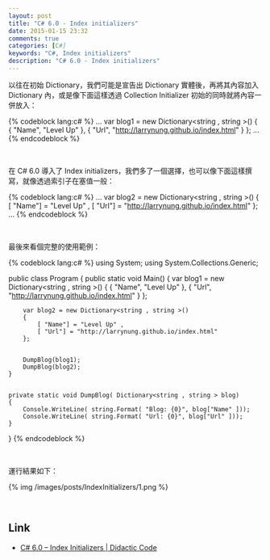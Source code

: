 ```yaml
---
layout: post
title: "C# 6.0 - Index initializers"
date: 2015-01-15 23:32
comments: true
categories: [C#]
keywords: "C#, Index initializers"
description: "C# 6.0 - Index initializers"
---
```


以往在初始 Dictionary，我們可能是宣告出 Dictionary 實體後，再將其內容加入 Dictionary 內，或是像下面這樣透過 Collection Initializer 初始的同時就將內容一併放入：  
<!-- More -->
>
{% codeblock lang:c# %}
...
var blog1 = new Dictionary<string , string >()
{
    { "Name", "Level Up" },
    { "Url", "http://larrynung.github.io/index.html" }
};
...
{% endcodeblock %}

<br/>


在 C# 6.0 導入了 Index initializers，我們多了一個選擇，也可以像下面這樣撰寫，就像透過索引子在塞值一般：

{% codeblock lang:c# %}
...
var blog2 = new Dictionary<string , string >()
{
    [ "Name"] = "Level Up" ,
    [ "Url"] = "http://larrynung.github.io/index.html"
};
...
{% endcodeblock %}

<br/>


最後來看個完整的使用範例：

{% codeblock lang:c# %}
using System;
using System.Collections.Generic;


public class Program
{
    public static void Main()
    {
        var blog1 = new Dictionary<string , string >()
        {
            { "Name", "Level Up" },
            { "Url", "http://larrynung.github.io/index.html" }
        };


        var blog2 = new Dictionary<string , string >()
        {
            [ "Name"] = "Level Up" ,
            [ "Url"] = "http://larrynung.github.io/index.html"
        };


        DumpBlog(blog1);  
        DumpBlog(blog2);
    }


    private static void DumpBlog( Dictionary<string , string > blog)
    {
        Console.WriteLine( string.Format( "Blog: {0}", blog["Name" ]));
        Console.WriteLine( string.Format( "Url: {0}", blog["Url" ]));
    }
}
{% endcodeblock %}

<br/>


運行結果如下：

{% img /images/posts/IndexInitializers/1.png %}

<br/>


Link
----
* [C# 6.0 – Index Initializers | Didactic Code](http://davefancher.com/2014/08/08/c-6-0-index-initializers/)

